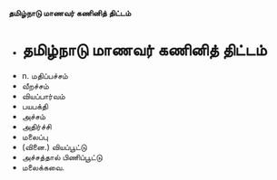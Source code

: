**தமிழ்நாடு மாணவர் கணினித் திட்டம்**
- # தமிழ்நாடு மாணவர் கணினித் திட்டம்
- n. மதிப்பச்சம்
- வீறச்சம்
- வியப்பார்வம்
- பயபக்தி
- அச்சம்
- அதிர்ச்சி
- மலைப்பு
- (வினை.) வியப்பூட்டு
- அச்சத்தால் பிணிப்பூட்டு
- மலைக்கவை.

